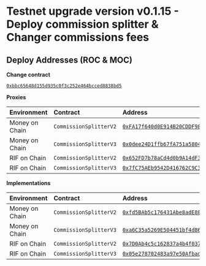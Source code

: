 # Testnet upgrade version v0.1.15 - Deploy commission splitter & Changer commissions fees


## Deploy Addresses (ROC & MOC)


**Change contract**

[`0xbbc65648d155d935c0f3c252e464bcced8838bd5`](https://explorer.testnet.rsk.co/address/0xbbc65648d155d935c0f3c252e464bcced8838bd5__ctab=Code)



**Proxies**

|  Environment  |  Contract  |  Address |  
|:---|:---|:---|
|  Money on Chain  |  `CommissionSplitterV2`  | [`0xFA17f640d0E914B20CDDF985B269D2Dc16e0f767`](https://explorer.testnet.rsk.co/address/0xFA17f640d0E914B20CDDF985B269D2Dc16e0f767__ctab=Code) |
|  Money on Chain  |  `CommissionSplitterV3`  | [`0x0dee24D1ffb67fA751a58042F2C7a858FFb3F207`](https://explorer.testnet.rsk.co/address/0x0dee24D1ffb67fA751a58042F2C7a858FFb3F207__ctab=Code) |
|  RIF on Chain  |  `CommissionSplitterV2`  | [`0x652FD7b78aCd4d0b9A14dF3Ae40918EFf6770Efd`](https://explorer.testnet.rsk.co/address/0x652FD7b78aCd4d0b9A14dF3Ae40918EFf6770Efd__ctab=Code) |
|  RIF on Chain  |  `CommissionSplitterV3`  | [`0x7fC75AEb9542D416762C9C34E11d3126Fd66FB41`](https://explorer.testnet.rsk.co/address/0x7fC75AEb9542D416762C9C34E11d3126Fd66FB41__ctab=Code) |



**Implementations**

|  Environment  |  Contract  |  Address |  
|:---|:---|:---|
|  Money on Chain  |  `CommissionSplitterV2`  | [`0xfd5BAb5c176431Abe8adE80BEa81fd47d0Df60Cf`](https://explorer.testnet.rsk.co/address/0xfd5BAb5c176431Abe8adE80BEa81fd47d0Df60Cf__ctab=Code) |
|  Money on Chain  |  `CommissionSplitterV3`  | [`0xa6C35a5269E504451bf4d86Cfb2BdEfcBeC574Ce`](https://explorer.testnet.rsk.co/address/0xa6C35a5269E504451bf4d86Cfb2BdEfcBeC574Ce__ctab=Code) |
|  RIF on Chain  |  `CommissionSplitterV2`  | [`0x7D0Ab4c5c162837a4b4f03723b8deCd04702A246`](https://explorer.testnet.rsk.co/address/0x7D0Ab4c5c162837a4b4f03723b8deCd04702A246__ctab=Code) |
|  RIF on Chain  |  `CommissionSplitterV3`  | [`0x05e278702483a97e50Afbada7D82Bd3d83ad78E7`](https://explorer.testnet.rsk.co/address/0x05e278702483a97e50Afbada7D82Bd3d83ad78E7__ctab=Code) |

